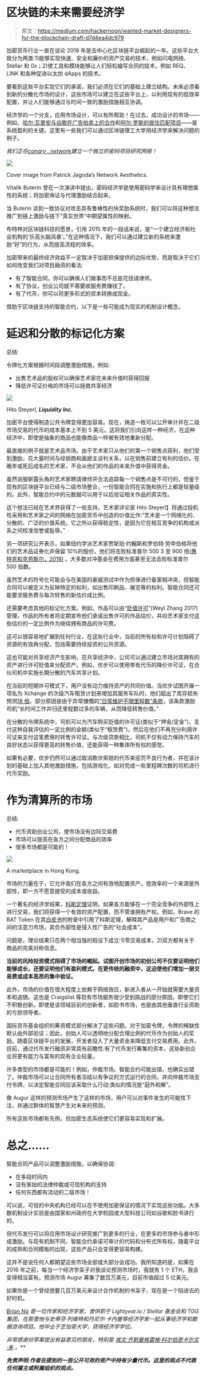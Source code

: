 # 区块链的未来需要经济学

> 原文：<https://medium.com/hackernoon/wanted-market-designers-for-the-blockchain-draft-d7d4ea4dc979>

加密货币行业一直在谈论 2018 年是去中心化区块链平台崛起的一年。这些平台大致分为两类:1)能够实现快速、安全和廉价的资产交易的技术，例如闪电网络、Stellar 和 0x；2)使工具和模块能够让人们轻松编写合同的技术，例如 REQ、LINK 和各种促进以太坊 dApps 的技术。

要看到这些平台实现它们的承诺，我们必须在它们的基础上建立结构。未来必须看到新的分散化市场的设计，这些市场可以建立在这些平台上，以利用现有的低效率配置，并让人们能够通过与时间一致的激励措施相互协调。

经济学的一个分支，应用市场设计，可以有所帮助！在过去，成功设计的市场——例如，[哈尔·瓦里安与谷歌在广告拍卖上的合作](http://people.ischool.berkeley.edu/~hal/Papers/2009/online-ad-auctions.pdf)和[阿尔·罗斯的居住匹配项目](https://en.wikipedia.org/wiki/National_Resident_Matching_Program)——是系统盈利的关键。这里有一些我们可以通过区块链理工大学用经济学来解决问题的例子。

*我们正在*[*canary . network*](http://canary.network)*建立一个独立的密码项目研究网络！*

![](img/cd16a5cb76066c53ae248a6857f316d4.png)

Cover image from Patrick Jagoda’s Network Aesthetics.

Vitalik Buterin 曾在一次演讲中提出，密码经济学是使用密码学来设计具有理想属性的系统；将加密保证与代理激励结合起来。

当 Buterin 谈到一致协议对攻击具有鲁棒性的块奖励系统时，我们可以将这种想法推广到链上激励与链下“真实世界”中期望属性的映射。

布特林对区块链科技的愿景，引用 2015 年的一段话来说，是“一个建立经济和社会机构的‘乐高头脑风暴’。”在这种情况下，我们可以通过建立新的系统来激励“好”的行为，从而提高流程的效率。

加密带来的最终经济效益不一定取决于加密担保提供的边际优势，而是取决于它们如何改变我们对项目融资的看法:

*   有了智能合同，你可以确保人们做事而不总是花钱请律师。
*   有了协议，创业公司就不需要收服务费赚钱了。
*   有了代币，你可以将更多形式的资本转换成现金。

借助于区块链支持的智能合约，以下是一些可能成为现实的机制设计概念。

# **延迟和分散的标记化方案**

总结:

令牌化方案根据时间段调整激励措施，例如:

*   出售艺术品的股权可以确保艺术家在未来升值时获得回报
*   降低许可证价格的市场可以拯救共享经济

![](img/b9860924d57e6a100c6aad5ef1a23047.png)

Hito Steyerl, ***Liquidity Inc.***

加密平台使得制造公共令牌变得更加容易。现在，铸造一枚可以公开审计并在二级市场交易的代币的成本基本上不到 5 美元。这将我们引向这样一种经济，在这种经济中，即使是抽象的商品也能像商品一样被有效地重新分配。

最直接的例子就是艺术品市场。由于艺术家只从他们的第一个销售点获利，他们受到激励，花大量时间与经销商和画廊主谈判关系，以在销售前建立有利的估价。在晚年或死后成名的艺术家，不会从他们的作品的未来升值中获得资金。

虽然说服崭露头角的艺术家聘请律师并合法追踪每一个销售点是不可行的，但鉴于现有的区块链平台已经与二级市场整合，一份智能合同在实施和执行上都是轻量级的。此外，智能合约中的元数据可以用于以后验证相关作品的真实性。

这个想法已经在艺术界获得了一些支持。艺术家评论家 Hito Steyerl】将通过投机性采用和艺术家之间的网络在加密货币中创造的价值比作:“艺术是一个网络化的、分散的、广泛的价值系统。它之所以获得稳定性，是因为它在相互竞争的机构或派系之间校准信誉或耻辱。”

另一项研究公开表示，如果纽约学派艺术家贾斯珀·约翰斯和罗伯特·劳申伯格将他们的艺术品证券化并保留 10%的股份，他们将击败标准普尔 500 3 至 900 倍[(惠特克和克劳斯尔，2018)](https://papers.ssrn.com/sol3/papers.cfm?abstract_id=3100389) 。大多数对冲基金在费用方面甚至无法击败标准普尔 500 指数。

虽然艺术的符号化可能会与在美国的豪威测试中作为担保进行备案相冲突，但智能合同可以被定义为反映特定的权利，如出售印刷品、展览等的权利。智能合同还可能要求服务费与每次转售的新估价成比例。

还需要考虑其他的标记化方案。例如，作品可以由“[贬值许可](https://papers.ssrn.com/sol3/papers.cfm?abstract_id=2744810)”(Weyl Zhang 2017)管理，作品的所有者将定期宣布他们承诺出售许可的作品估价，并向艺术家支付这些估价的一定比例作为继续拥有商品的许可费。

这可以很容易地扩展到任何行业，在这些行业中，当前的所有权和许可计划阻碍了资源的有效再分配，包括需要持续投资的公共资源。

这也可能对共享经济产生影响，在共享经济中，公司可以通过建立市场对其拥有的资产进行许可贬值来分配资产。例如，优步可以使用带有代币的降价许可证，在合伙司机中实施长期分散的汽车共享计划。

在当前的短期许可模式下，用户没有动力维持资产的共同价值。当优步试图开展一项名为 Xchange 的次级汽车租赁计划来增加其服务车队时，他们超出了库存损失预测[18 倍](https://www.theverge.com/2017/8/8/16112498/uber-phase-out-xchange-car-leasing-losses)。部分原因是由于异常慷慨的[“日常维护不限里程数”条款](http://www.businessinsider.com/uber-subprime-auto-loans-running-it-off-the-road-2017-8)，该条款激励司机“长时间工作并归还里程数过多的车辆，从而降低转售价值。”

在分散的令牌系统中，司机可以为汽车购买贬值的许可证(类似于“押金/定金”)，支付这种自我评估的一定比例的金额(类似于“租赁费”)，然后在他们不再充分利用许可证来支付这笔费用时转售许可证。与次级贷款相比，司机不仅有动力保持汽车的良好状态以获得更高的转售价值，还能获得一种集体所有权的感觉。

如果有必要，优步仍然可以通过取消欺诈索赔的代币来惩罚不良行为者，并在该计划的基础上加入其他激励措施，包括游戏化，如对完成一些里程碑次数的司机进行代币奖励。

# **作为清算所的市场**

总结:

*   代币资助创业公司，使市场没有边际交易费
*   市场可以提高在各方之间分配商品的效率
*   很多市场都是可能的！

![](img/5ca0a512bc5289ff459a0728b0e20275.png)

A marketplace in Hong Kong.

市场的力量在于，它允许我们在各方之间有效地配置资产。低效率的一个来源是外部性，即一方不愿意接受的成本或收益。

一个著名的经济学结果，[科斯定理](https://en.wikipedia.org/wiki/Coase_theorem)证明，如果各方能够在一个完全竞争的外部性上进行交易，我们将获得一个有效的资产配置，而不管谁拥有产权。例如，Brave 的 BAT Token 在其[白皮书](https://basicattentiontoken.org/BasicAttentionTokenWhitePaper-4.pdf)的附录中引用了科斯定理，解释其产品是用户和广告商之间的注意力市场，其负外部性是侵入性广告的“社会成本”。

问题是，理论结果只在两个相当强的假设下成立:1)零交易成本，2)双方都有关于商品的完美对称信息。

**当前的风险投资模式阻碍了市场的崛起。试图开创市场的初创公司不仅要证明他们能够成长，还要证明他们有盈利模式。在更传统的融资中，这迫使他们增加一层交易费或成本高昂的集中验证。**

此外，市场的价值在很大程度上依赖于网络效应，新进入者从一开始就需要大量资本和追随。这也是 Craigslist 等现有市场服务很少受到挑战的部分原因，即使它们不积极创新。即使是该领域目前的创新者，如脸书市场，也是由其他垂直行业资助的亏损领导者。

国际货币基金组织的筹资模式部分解决了这些问题。对于加密令牌，令牌的稀缺性默认由外部验证；因此，创始人可以透明地分配合理比例的代币作为创始人的奖励。随着区块链平台的发展，开发者投入了大量资金来降低支付交易费用。此外，目前，通过代币发行融资非常具有前瞻性:有了代币发行筹集的资本，这些新创企业将更有能力与富有的现有企业较量。

许多类型的市场都是可能的！例如，仲裁市场。智能合约可能出错，也确实出错了。仲裁市场可以让合同所有者冻结以有争议的方式运行的合同，并向仲裁市场支付令牌，以决定智能合同应该采取什么行动:类似的情况是“庭外和解”。

像 Augur 这样的预测市场产生了这样的市场，用户可以对事件发生的可能性下注，并通过群体的智慧产生对未来的预测。

所有这些市场都有先例，但加密生态系统使它们更容易实现和扩展。

# **总之……**

智能合同产品可以调整激励措施，以确保协调:

*   在多段时间内
*   没有笨拙的法律仲裁或可信机构的支持
*   任何东西都有流动的二级市场！

可以说，可信的中央机构已经可以在不使用加密保证的情况下实现这些功能。大多数机制设计实验是由国家和州政府在大学校园或大型科技公司如谷歌和脸书进行的。

但代币发行可以将应用市场设计研究推广到更多的行业，在更多的市场参与者中形成激励。与现有机制不同，智能合约承诺可审计的代码和分布式所有权。随着平台的成熟和合同模板的出现，这些产品只会变得更容易构建。

这并不是说任何人都期望这些市场全部或大部分会成功。我所知道的是，如果在 2016 年之前，每当一个经济学呆子对我谈论预测市场时，我就有 1 个 ETH，我会变得相当富有。预测市场 Augur 筹集了数百万美元，目前市值超过 5 亿美元。

如果你是一个曾经想要几百万美元来设计合作机制的书呆子，现在是一个陷进去的好时机。

[*Brian Ng*](https://www.linkedin.com/in/nwkbrian/) *是一位作家和经济学家，曾供职于 Lightyear.io / Stellar 基金会和 TGG 集团，在那里他与史蒂芬·列维特和丹尼尔·卡内曼等经济学家一起从事经济学和数据咨询项目。他毕业于芝加哥大学，获得经济学学位。*

*非常感谢对草案提出有益意见的朋友，特别是* [*埃文·齐默曼*](https://twitter.com/ejzim)*[*格雷格·科尔伯恩*](https://www.facebook.com/greg.colbourn)*[*卡尔文·朱*](https://www.facebook.com/calchulus) *。***

***免责声明:作者在提到的一些公开可用的资产中持有少量代币。这里的观点不代表任何雇主或附属组织的观点。***